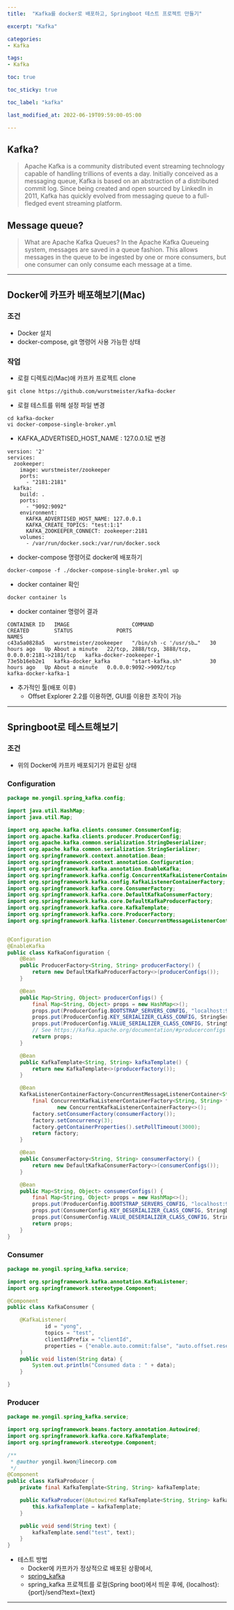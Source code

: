 ```yaml
---
title:  "Kafka를 docker로 배포하고, Springboot 테스트 프로젝트 만들기"

excerpt: "Kafka"

categories:
- Kafka

tags:
- Kafka

toc: true

toc_sticky: true

toc_label: "kafka"

last_modified_at: 2022-06-19T09:59:00-05:00

---
```


## Kafka?

> Apache Kafka is a community distributed event streaming technology capable of handling trillions of events a day. Initially conceived as a messaging queue, Kafka is based on an abstraction of a distributed commit log. Since being created and open sourced by LinkedIn in 2011, Kafka has quickly evolved from messaging queue to a full-fledged event streaming platform.

## Message queue?

>What are Apache Kafka Queues? In the Apache Kafka Queueing system, messages are saved in a queue fashion. This allows messages in the queue to be ingested by one or more consumers, but one consumer can only consume each message at a time.

---

## Docker에 카프카 배포해보기(Mac)

### 조건

- Docker 설치
- docker-compose, git 명령어 사용 가능한 상태

### 작업

- 로컬 디렉토리(Mac)애 카프카 프로젝트 clone
~~~shell
git clone https://github.com/wurstmeister/kafka-docker
~~~

- 로컬 테스트를 위해 설정 파일 변경
~~~shell
cd kafka-docker
vi docker-compose-single-broker.yml
~~~

- KAFKA_ADVERTISED_HOST_NAME : 127.0.0.1로 변경
~~~
version: '2'
services:
  zookeeper:
    image: wurstmeister/zookeeper
    ports:
      - "2181:2181"
  kafka:
    build: .
    ports:
      - "9092:9092"
    environment:
      KAFKA_ADVERTISED_HOST_NAME: 127.0.0.1
      KAFKA_CREATE_TOPICS: "test:1:1"
      KAFKA_ZOOKEEPER_CONNECT: zookeeper:2181
    volumes:
      - /var/run/docker.sock:/var/run/docker.sock
~~~

- docker-compose 명령어로 docker에 배포하기
~~~shell
docker-compose -f ./docker-compose-single-broker.yml up
~~~

- docker container 확인
~~~shell
docker container ls
~~~

- docker container 명령어 결과
~~~
CONTAINER ID   IMAGE                    COMMAND                  CREATED        STATUS              PORTS                                                NAMES
c43a5a0828a5   wurstmeister/zookeeper   "/bin/sh -c '/usr/sb…"   30 hours ago   Up About a minute   22/tcp, 2888/tcp, 3888/tcp, 0.0.0.0:2181->2181/tcp   kafka-docker-zookeeper-1
73e5b16eb2e1   kafka-docker_kafka       "start-kafka.sh"         30 hours ago   Up About a minute   0.0.0.0:9092->9092/tcp                               kafka-docker-kafka-1
~~~

- 추가적인 툴(배포 이후)
  - Offset Explorer 2.2를 이용하면, GUI를 이용한 조작이 가능


---

## Springboot로 테스트해보기

### 조건
- 위의 Docker에 카프카 배포되기가 완료된 상태

### Configuration
~~~java
package me.yongil.spring_kafka.config;

import java.util.HashMap;
import java.util.Map;

import org.apache.kafka.clients.consumer.ConsumerConfig;
import org.apache.kafka.clients.producer.ProducerConfig;
import org.apache.kafka.common.serialization.StringDeserializer;
import org.apache.kafka.common.serialization.StringSerializer;
import org.springframework.context.annotation.Bean;
import org.springframework.context.annotation.Configuration;
import org.springframework.kafka.annotation.EnableKafka;
import org.springframework.kafka.config.ConcurrentKafkaListenerContainerFactory;
import org.springframework.kafka.config.KafkaListenerContainerFactory;
import org.springframework.kafka.core.ConsumerFactory;
import org.springframework.kafka.core.DefaultKafkaConsumerFactory;
import org.springframework.kafka.core.DefaultKafkaProducerFactory;
import org.springframework.kafka.core.KafkaTemplate;
import org.springframework.kafka.core.ProducerFactory;
import org.springframework.kafka.listener.ConcurrentMessageListenerContainer;


@Configuration
@EnableKafka
public class KafkaConfiguration {
    @Bean
    public ProducerFactory<String, String> producerFactory() {
        return new DefaultKafkaProducerFactory<>(producerConfigs());
    }

    @Bean
    public Map<String, Object> producerConfigs() {
        final Map<String, Object> props = new HashMap<>();
        props.put(ProducerConfig.BOOTSTRAP_SERVERS_CONFIG, "localhost:9092");
        props.put(ProducerConfig.KEY_SERIALIZER_CLASS_CONFIG, StringSerializer.class);
        props.put(ProducerConfig.VALUE_SERIALIZER_CLASS_CONFIG, StringSerializer.class);
        // See https://kafka.apache.org/documentation/#producerconfigs for more properties
        return props;
    }

    @Bean
    public KafkaTemplate<String, String> kafkaTemplate() {
        return new KafkaTemplate<>(producerFactory());
    }

    @Bean
    KafkaListenerContainerFactory<ConcurrentMessageListenerContainer<String, String>> kafkaListenerContainerFactory() {
        final ConcurrentKafkaListenerContainerFactory<String, String> factory =
                new ConcurrentKafkaListenerContainerFactory<>();
        factory.setConsumerFactory(consumerFactory());
        factory.setConcurrency(3);
        factory.getContainerProperties().setPollTimeout(3000);
        return factory;
    }

    @Bean
    public ConsumerFactory<String, String> consumerFactory() {
        return new DefaultKafkaConsumerFactory<>(consumerConfigs());
    }

    @Bean
    public Map<String, Object> consumerConfigs() {
        final Map<String, Object> props = new HashMap<>();
        props.put(ProducerConfig.BOOTSTRAP_SERVERS_CONFIG, "localhost:9092");
        props.put(ConsumerConfig.KEY_DESERIALIZER_CLASS_CONFIG, StringDeserializer.class);
        props.put(ConsumerConfig.VALUE_DESERIALIZER_CLASS_CONFIG, StringDeserializer.class);
        return props;
    }
}

~~~

### Consumer
~~~java
package me.yongil.spring_kafka.service;

import org.springframework.kafka.annotation.KafkaListener;
import org.springframework.stereotype.Component;

@Component
public class KafkaConsumer {

    @KafkaListener(
            id = "yong",
            topics = "test",
            clientIdPrefix = "clientId",
            properties = {"enable.auto.commit:false", "auto.offset.reset:latest"}
    )
    public void listen(String data) {
        System.out.println("Consumed data : " + data);
    }

}
~~~

### Producer
~~~java
package me.yongil.spring_kafka.service;

import org.springframework.beans.factory.annotation.Autowired;
import org.springframework.kafka.core.KafkaTemplate;
import org.springframework.stereotype.Component;

/**
 * @author yongil.kwon@linecorp.com
 */
@Component
public class KafkaProducer {
    private final KafkaTemplate<String, String> kafkaTemplate;

    public KafkaProducer(@Autowired KafkaTemplate<String, String> kafkaTemplate) {
        this.kafkaTemplate = kafkaTemplate;
    }

    public void send(String text) {
        kafkaTemplate.send("test", text);
    }
}
~~~

- 테스트 방법
  - Docker에 카프카가 정상적으로 배포된 상황에서,
  - [spring_kafka](https://github.com/yongil76/spring_kafka)
  - spring_kafka 프로젝트를 로컬(Spring boot)에서 띄운 후에, {localhost}:{port}/send?text={text}

---


